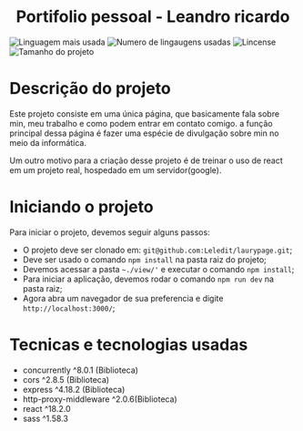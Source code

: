 <h1 align="center">Portifolio pessoal - Leandro ricardo</h1>

![Linguagem mais usada](https://img.shields.io/github/languages/top/Leledit/Portifolio)
![Numero de lingaugens usadas](https://img.shields.io/github/languages/count/Leledit/Portifolio)
![Lincense](https://img.shields.io/github/license/Leledit/Portifolio)
![Tamanho do projeto](https://img.shields.io/github/languages/code-size/Leledit/Portifolio)

# Descrição do projeto #

Este projeto consiste em uma única página, que basicamente fala sobre min, meu trabalho e como podem entrar em contato comigo. a função principal dessa página é fazer uma espécie de divulgação sobre min no meio da informática.

Um outro motivo para a criação desse projeto é de treinar o uso de react em um projeto real, hospedado em um servidor(google).

# Iniciando o projeto #

Para iniciar o projeto, devemos seguir alguns passos:

* O projeto deve ser clonado em: `git@github.com:Leledit/laurypage.git`;
* Deve ser usado o comando `npm install` na pasta raiz do projeto;
* Devemos acessar a pasta `~./view/'` e executar o comando `npm install`;
* Para iniciar a aplicação, devemos rodar o comando `npm run dev` na pasta raiz;
* Agora abra um navegador de sua preferencia e digite `http://localhost:3000/`;

# Tecnicas e tecnologias usadas #

* concurrently ^8.0.1 (Biblioteca)
* cors ^2.8.5 (Biblioteca)
* express ^4.18.2 (Biblioteca)
* http-proxy-middleware  ^2.0.6(Biblioteca)
* react ^18.2.0
* sass ^1.58.3
